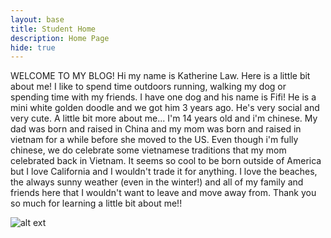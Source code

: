 ```yaml
---
layout: base
title: Student Home 
description: Home Page
hide: true
---
```


WELCOME TO MY BLOG!
Hi my name is Katherine Law.
Here is a little bit about me!
I like to spend time outdoors running, walking my dog or spending time with my friends. 
I have one dog and his name is Fifi! He is a mini white golden doodle and we got him 3 years ago. He's very social and very cute. 
A little bit more about me... I'm 14 years old and i'm chinese. My dad was born and raised in China and my mom was born and raised in vietnam for a while before she moved to the US. Even though i'm fully chinese, we do celebrate some vietnamese traditions that my mom celebrated back in Vietnam.
It seems so cool to be born outside of America but I love California and I wouldn't trade it for anything. I love the beaches, the always sunny weather (even in the winter!) and all of my family and friends here that I wouldn't want to leave and move away from.
Thank you so much for learning a little bit about me!!

![alt ext](images/IMG_7956.jpeg)

